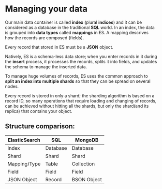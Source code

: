 # Managing your data
Our main data container is called **index** (plural **indices**) and it can be considered as a database in the
 traditional **SQL** world. In an index, the data is grouped into **data types** called **mappings** in ES. A mapping
  descrives how the records are composed (fields).
  
Every record that stored in ES must be a **JSON** object.

Natively, ES is a schema-less data store; when you enter records in it during the **insert** process, it processes
 the records, splits it into fields, and updates the schema to manage the inserted data.
 
To manage huge volumes of records, ES uses the common approach to **split an index into multiple shards** so that
 they can be spread on several nodes.
 
Every record is stored in only a shard; the sharding algorithm is based on a record ID, so many operations that
 require loading and changing of records, can be achieved without hitting all the shards, but only the shard(and its
  replica) that contains your object.
  
## Structure comparison:
| ElasticSearch | SQL | MongoDB |
| --- | --- | --- |
| Index | Database | Database |
| Shard | Shard | Shard |
| Mapping/Type | Table | Collection |
| Field | Field | Field |
| JSON Object | Record | BSON Object |


